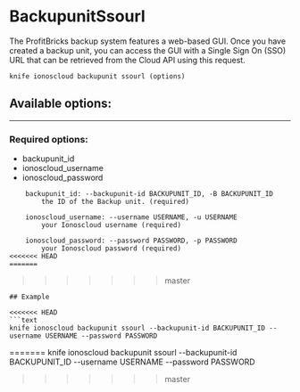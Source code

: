 # BackupunitSsourl

The ProfitBricks backup system features a web-based GUI. Once you have created a backup unit, you can access the GUI with a Single Sign On (SSO) URL that can be retrieved from the Cloud API using this request.

    knife ionoscloud backupunit ssourl (options)


## Available options:
---

### Required options:
* backupunit_id
* ionoscloud_username
* ionoscloud_password

```
    backupunit_id: --backupunit-id BACKUPUNIT_ID, -B BACKUPUNIT_ID
        the ID of the Backup unit. (required)

    ionoscloud_username: --username USERNAME, -u USERNAME
        your Ionoscloud username (required)

    ionoscloud_password: --password PASSWORD, -p PASSWORD
        your Ionoscloud password (required)
<<<<<<< HEAD
=======

```
>>>>>>> master

```
## Example

<<<<<<< HEAD
```text
knife ionoscloud backupunit ssourl --backupunit-id BACKUPUNIT_ID --username USERNAME --password PASSWORD
```
=======
    knife ionoscloud backupunit ssourl --backupunit-id BACKUPUNIT_ID --username USERNAME --password PASSWORD
>>>>>>> master
